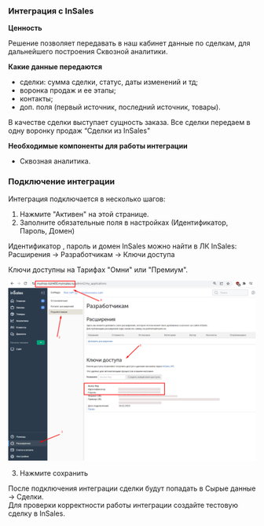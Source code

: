 
### Интеграция с InSales 

**Ценность**   

Решение позволяет передавать в наш кабинет данные по сделкам, для дальнейшего построения Сквозной аналитики.

 **Какие данные передаются** 

- сделки: сумма сделки, статус, даты изменений и тд;  
- воронка продаж и ее этапы;  
- контакты;  
- доп. поля (первый источник, последний источник, товары).  

В качестве сделки выступает сущность заказа.  Все сделки передаем в одну воронку продаж “Сделки из InSales"  

**Необходимые компоненты для работы интеграции**  
- Сквозная аналитика.

### Подключение интеграции

Интеграция подключается в несколько шагов:
1.	Нажмите "Активен" на этой странице.
2.	Заполните обязательные поля в настройках (Идентификатор, Пароль, Домен)  

Идентификатор , пароль и домен InSales можно найти в ЛК InSales:  
Расширения → Разработчикам → Ключи доступа  

Ключи доступны на Тарифах "Омни" или "Премиум".

![image](insales_2.png)

3.	Нажмите сохранить


После подключения интеграции сделки будут попадать в  Сырые данные -> Сделки.  
Для проверки корректности работы интеграции создайте тестовую сделку в InSales.


